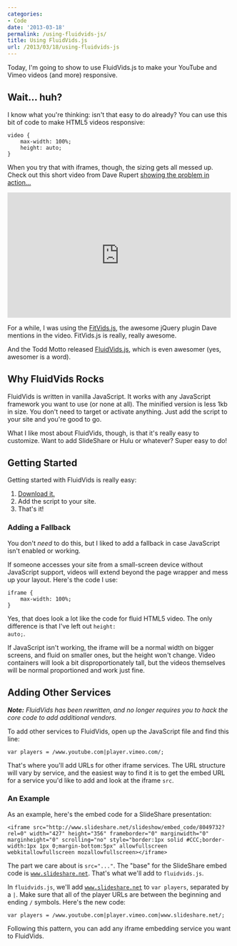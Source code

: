 ```yaml
---
categories:
- Code
date: '2013-03-18'
permalink: /using-fluidvids-js/
title: Using FluidVids.js
url: /2013/03/18/using-fluidvids-js
---
```


Today, I'm going to show to use FluidVids.js to make your YouTube and Vimeo videos (and more) responsive.
<!--more-->
<h2>Wait... huh?</h2>

I know what you're thinking: isn't that easy to do already? You can use this bit of code to make HTML5 videos responsive:

<pre><code class="language-css">video {
    max-width: 100%;
    height: auto;
}</code></pre>

When you try that with iframes, though, the sizing gets all messed up. Check out this short video from Dave Rupert <a href="http://vimeo.com/28523422">showing the problem in action...</a>

<iframe src="https://player.vimeo.com/video/28523422" width="500" height="281" frameborder="0" webkitAllowFullScreen mozallowfullscreen allowFullScreen></iframe>

For a while, I was using the <a href="http://fitvidsjs.com/">FitVids.js</a>, the awesome jQuery plugin Dave mentions in the video. FitVids.js is really, really awesome.

And the Todd Motto released <a href="http://toddmotto.com/fluid-and-responsive-youtube-and-vimeo-videos-with-fluidvids-js/">FluidVids.js</a>, which is even awesomer (yes, awesomer is a word).

<h2>Why FluidVids Rocks</h2>

FluidVids is written in vanilla JavaScript. It works with any JavaScript framework you want to use (or none at all). The minified version is less 1kb in size. You don't need to target or activate anything. Just add the script to your site and you're good to go.

What I like most about FluidVids, though, is that it's really easy to customize. Want to add SlideShare or Hulu or whatever? Super easy to do!

<h2>Getting Started</h2>

Getting started with FluidVids is really easy:

<ol>
<li><a href="http://toddmotto.com/fluid-and-responsive-youtube-and-vimeo-videos-with-fluidvids-js/">Download it.</a></li>
<li>Add the script to your site.</li>
<li>That's it!</li>
</ol>

<h3>Adding a Fallback</h3>

You don't <em>need</em> to do this, but I liked to add a fallback in case JavaScript isn't enabled or working.

If someone accesses your site from a small-screen device without JavaScript support, videos will extend beyond the page wrapper and mess up your layout. Here's the code I use:

<pre><code class="language-css">iframe {
    max-width: 100%;
}</code></pre>

Yes, that does look a lot like the code for fluid HTML5 video. The only difference is that I've left out <code class="language-css">height: auto;</code>.

If JavaScript isn't working, the iframe will be a normal width on bigger screens, and fluid on smaller ones, but the height won't change. Video containers will look a bit disproportionately tall, but the videos themselves will be normal proportioned and work just fine.

<h2>Adding Other Services</h2>

<em><strong>Note:</strong> FluidVids has been rewritten, and no longer requires you to hack the core code to add additional vendors.</em>

To add other services to FluidVids, open up the JavaScript file and find this line:

<pre><code class="language-javascript">var players = /www.youtube.com|player.vimeo.com/;</code></pre>

That's where you'll add URLs for other iframe services. The URL structure will vary by service, and the easiest way to find it is to get the embed URL for a service you'd like to add and look at the iframe <code class="language-markup">src</code>.

<h3>An Example</h3>

As an example, here's the embed code for a SlideShare presentation:

<pre><code class="language-markup">&lt;iframe src="http://www.slideshare.net/slideshow/embed_code/8049732?rel=0" width="427" height="356" frameborder="0" marginwidth="0" marginheight="0" scrolling="no" style="border:1px solid #CCC;border-width:1px 1px 0;margin-bottom:5px" allowfullscreen webkitallowfullscreen mozallowfullscreen&gt;&lt;/iframe&gt;</code></pre>

The part we care about is <code class="language-markup">src="..."</code>. The "base" for the SlideShare embed code is <code class="language-markup">www.slideshare.net</code>. That's what we'll add to <code class="language-none">fluidvids.js</code>.

In <code class="language-none">fluidvids.js</code>, we'll add <code class="language-none">www.slideshare.net</code> to <code class="language-javascript">var players</code>, separated by a <code class="language-javascript">|</code>. Make sure that all of the player URLs are between the beginning and ending <code class="language-javascript">/</code> symbols. Here's the new code:

<pre><code class="language-javascript">var players = /www.youtube.com|player.vimeo.com|www.slideshare.net/;</code></pre>

Following this pattern, you can add any iframe embedding service you want to FluidVids.